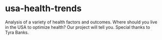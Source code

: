 # usa-health-trends
Analysis of a variety of health factors and outcomes. Where should you live in the USA to optimize health? Our project will tell you.
Special thanks to Tyra Banks.